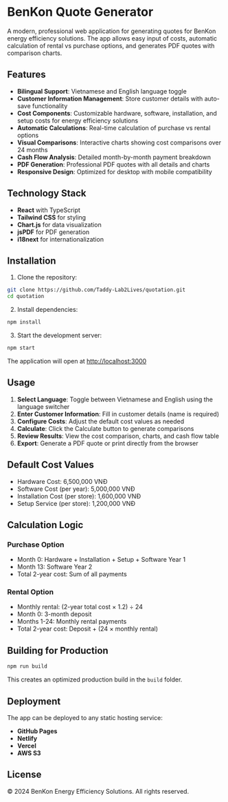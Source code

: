 # BenKon Quote Generator

A modern, professional web application for generating quotes for BenKon energy efficiency solutions. The app allows easy input of costs, automatic calculation of rental vs purchase options, and generates PDF quotes with comparison charts.

## Features

- **Bilingual Support**: Vietnamese and English language toggle
- **Customer Information Management**: Store customer details with auto-save functionality
- **Cost Components**: Customizable hardware, software, installation, and setup costs for energy efficiency solutions
- **Automatic Calculations**: Real-time calculation of purchase vs rental options
- **Visual Comparisons**: Interactive charts showing cost comparisons over 24 months
- **Cash Flow Analysis**: Detailed month-by-month payment breakdown
- **PDF Generation**: Professional PDF quotes with all details and charts
- **Responsive Design**: Optimized for desktop with mobile compatibility

## Technology Stack

- **React** with TypeScript
- **Tailwind CSS** for styling
- **Chart.js** for data visualization
- **jsPDF** for PDF generation
- **i18next** for internationalization

## Installation

1. Clone the repository:
```bash
git clone https://github.com/Taddy-Lab2Lives/quotation.git
cd quotation
```

2. Install dependencies:
```bash
npm install
```

3. Start the development server:
```bash
npm start
```

The application will open at [http://localhost:3000](http://localhost:3000)

## Usage

1. **Select Language**: Toggle between Vietnamese and English using the language switcher
2. **Enter Customer Information**: Fill in customer details (name is required)
3. **Configure Costs**: Adjust the default cost values as needed
4. **Calculate**: Click the Calculate button to generate comparisons
5. **Review Results**: View the cost comparison, charts, and cash flow table
6. **Export**: Generate a PDF quote or print directly from the browser

## Default Cost Values

- Hardware Cost: 6,500,000 VNĐ
- Software Cost (per year): 5,000,000 VNĐ
- Installation Cost (per store): 1,600,000 VNĐ
- Setup Service (per store): 1,200,000 VNĐ

## Calculation Logic

### Purchase Option
- Month 0: Hardware + Installation + Setup + Software Year 1
- Month 13: Software Year 2
- Total 2-year cost: Sum of all payments

### Rental Option
- Monthly rental: (2-year total cost × 1.2) ÷ 24
- Month 0: 3-month deposit
- Months 1-24: Monthly rental payments
- Total 2-year cost: Deposit + (24 × monthly rental)

## Building for Production

```bash
npm run build
```

This creates an optimized production build in the `build` folder.

## Deployment

The app can be deployed to any static hosting service:

- **GitHub Pages**
- **Netlify**
- **Vercel**
- **AWS S3**

## License

© 2024 BenKon Energy Efficiency Solutions. All rights reserved.